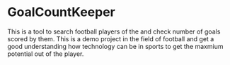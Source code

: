 # GoalCountKeeper
This is a tool to search football players of the and check number of goals scored by them. This is a demo project in the field of football and get a good understanding how technology can be in sports to get the maxmium potential out of the player.
